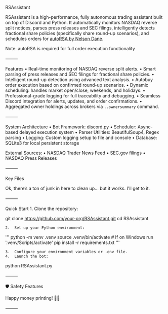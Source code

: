 RSAssistant

RSAssistant is a high-performance, fully autonomous trading assistant built on top of Discord and Python.
It automatically monitors NASDAQ reverse split notices, parses press releases and SEC filings, intelligently detects fractional share policies (specifically share round-up scenarios), and schedules orders for   [autoRSA by Nelson Dane](https://github.com/NelsonDane/autoRSA).

Note: autoRSA is required for full order execution functionality

⸻

Features
	•	Real-time monitoring of NASDAQ reverse split alerts.
	•	Smart parsing of press releases and SEC filings for fractional share policies.
	•	Intelligent round-up detection using advanced text analysis.
	•	Autobuy order execution based on confirmed round-up scenarios.
	•	Dynamic scheduling: handles market open/close, weekends, and holidays.
	•	Professional-grade logging for full traceability and debugging.
	•	Seamless Discord integration for alerts, updates, and order confirmations.
        •       Aggregated owner holdings across brokers via `..ownersummary` command.

⸻

System Architecture
	•	Bot Framework: discord.py
	•	Scheduler: Async-based delayed execution system
	•	Parser Utilities: BeautifulSoup4, Regex parsing
	•	Logging: Custom logging setup to file and console
	•	Database: SQLite3 for local persistent storage

External Sources:
	•	NASDAQ Trader News Feed
	•	SEC.gov filings
	•	NASDAQ Press Releases

⸻

Key Files

Ok, there’s a ton of junk in here to clean up… but it works. I'll get to it.

⸻

Quick Start
	1.	Clone the repository:

git clone https://github.com/your-org/RSAssistant.git
cd RSAssistant

	2.	Set up your Python environment:

'''
python -m venv .venv
source .venv/bin/activate # If on Windows run '.venv/Scripts/activate'
pip install -r requirements.txt
'''

	3.	Configure your environment variables or .env file.
	4.	Launch the bot:

python RSAssistant.py



⸻

🛡 Safety Features

Happy money printing! ✌🏻

⸻

